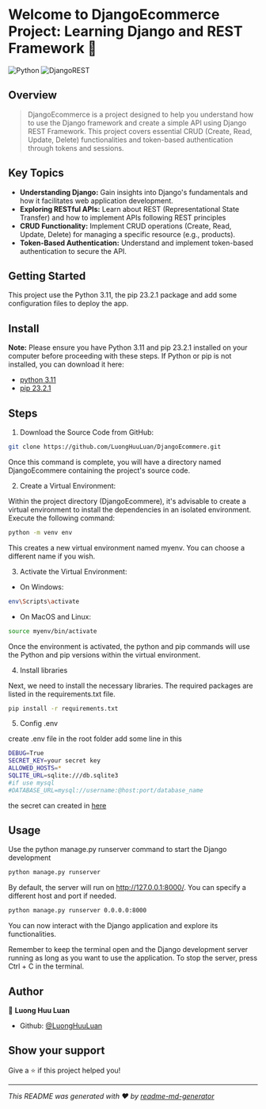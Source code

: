 <h1 align="left">Welcome to DjangoEcommerce Project: Learning Django and REST Framework 👋</h1>

![Python](https://img.shields.io/badge/python-3670A0?style=for-the-badge&logo=python&logoColor=ffdd54)
![DjangoREST](https://img.shields.io/badge/DJANGO-REST-ff1709?style=for-the-badge&logo=django&logoColor=white&color=ff1709&labelColor=gray)

## Overview
> DjangoEcommerce is a project designed to help you understand how to use the Django framework and create a simple API using Django REST Framework. This project covers essential CRUD (Create, Read, Update, Delete) functionalities and token-based authentication through tokens and sessions.

## Key Topics

* **Understanding Django:** Gain insights into Django's fundamentals and how it facilitates web application development.
* **Exploring RESTful APIs:** Learn about REST (Representational State Transfer) and how to implement APIs following REST principles
* **CRUD Functionality:** Implement CRUD operations (Create, Read, Update, Delete) for managing a specific resource (e.g., products).
* **Token-Based Authentication:** Understand and implement token-based authentication to secure the API.

## Getting Started
This project use the Python 3.11, the pip 23.2.1 package and add some configuration files to deploy the app.

## Install

**Note:** Please ensure you have Python 3.11 and pip 23.2.1 installed on your computer before proceeding with these steps. If Python or pip is not installed, you can download it here:

* [python 3.11](https://www.python.org/downloads/release/python-3110/)
* [pip 23.2.1](https://pip.pypa.io/en/stable/installation/)

## **Steps**
1. Download the Source Code from GitHub:
```sh
git clone https://github.com/LuongHuuLuan/DjangoEcommere.git
```
Once this command is complete, you will have a directory named DjangoEcommere containing the project's source code.

2. Create a Virtual Environment:

Within the project directory (DjangoEcommere), it's advisable to create a virtual environment to install the dependencies in an isolated environment. Execute the following command:
```sh
python -m venv env
```
This creates a new virtual environment named myenv. You can choose a different name if you wish.

3. Activate the Virtual Environment:

* On Windows:
```sh
env\Scripts\activate
```
* On MacOS and Linux:
```sh
source myenv/bin/activate
```
Once the environment is activated, the python and pip commands will use the Python and pip versions within the virtual environment.

4. Install libraries

Next, we need to install the necessary libraries. The required packages are listed in the requirements.txt file.

```sh
pip install -r requirements.txt
```
5. Config .env

create .env file in the root folder add some line in this

```sh
DEBUG=True
SECRET_KEY=your secret key
ALLOWED_HOSTS=*
SQLITE_URL=sqlite:///db.sqlite3
#if use mysql
#DATABASE_URL=mysql://username:@host:port/database_name
```
the secret can created in [here](https://codinggear.blog/django-generate-secret-key/)
## Usage

Use the python manage.py runserver command to start the Django development 
```sh
python manage.py runserver
```
By default, the server will run on http://127.0.0.1:8000/. You can specify a different host and port if needed.
```sh
python manage.py runserver 0.0.0.0:8000
```
You can now interact with the Django application and explore its functionalities.

Remember to keep the terminal open and the Django development server running as long as you want to use the application. To stop the server, press Ctrl + C in the terminal.
## Author

👤 **Luong Huu Luan**

* Github: [@LuongHuuLuan](https://github.com/LuongHuuLuan)

## Show your support

Give a ⭐️ if this project helped you!

***
_This README was generated with ❤️ by [readme-md-generator](https://github.com/kefranabg/readme-md-generator)_